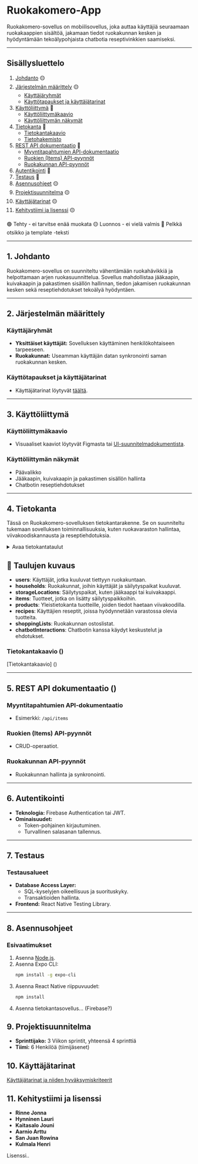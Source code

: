 # Ruokakomero-App

Ruokakomero-sovellus on mobiilisovellus, joka auttaa käyttäjiä seuraamaan ruokakaappien sisältöä, jakamaan tiedot ruokakunnan kesken ja hyödyntämään tekoälypohjaista chatbotia reseptivinkkien saamiseksi.

---

## Sisällysluettelo

1. [Johdanto](#johdanto)  🟡
2. [Järjestelmän määrittely](#järjestelmän-määrittely) 🟡
   - [Käyttäjäryhmät](#käyttäjäryhmät) 
   - [Käyttötapaukset ja käyttäjätarinat](#käyttötapaukset-ja-käyttäjätarinat) 
3. [Käyttöliittymä](#käyttöliittymä)  🔴
   - [Käyttöliittymäkaavio](#käyttöliittymäkaavio)
   - [Käyttöliittymän näkymät](#käyttöliittymän-näkymät)
4. [Tietokanta](#tietokanta) 🔴
   - [Tietokantakaavio](#tietokantakaavio)
   - [Tietohakemisto](#tietohakemisto)
5. [REST API dokumentaatio](#rest-api-dokumentaatio) 🔴
   - [Myyntitapahtumien API-dokumentaatio](#myyntitapahtumien-api-dokumentaatio)
   - [Ruokien (Items) API-pyynnöt](#ruokien-items-api-pyynnöt)
   - [Ruokakunnan API-pyynnöt](#ruokakunnan-api-pyynnöt)
6. [Autentikointi](#autentikointi) 🔴
7. [Testaus](#testaus)  🔴
8. [Asennusohjeet](#asennusohjeet) 🟡
9. [Projektisuunnitelma](#projektisuunnitelma) 🟡
10. [Käyttäjätarinat](#käyttäjätarinat) 🟡
11. [Kehitystiimi ja lisenssi](#kehitystiimi-ja-lisenssi) 🟡

🟢 Tehty - ei tarvitse enää muokata
🟡 Luonnos - ei vielä valmis
🔴 Pelkkä otsikko ja template -teksti

---

## 1. Johdanto

Ruokakomero-sovellus on suunniteltu vähentämään ruokahävikkiä ja helpottamaan arjen ruokasuunnittelua. Sovellus mahdollistaa jääkaapin, kuivakaapin ja pakastimen sisällön hallinnan, tiedon jakamisen ruokakunnan kesken sekä reseptiehdotukset tekoälyä hyödyntäen.

---

## 2. Järjestelmän määrittely

### Käyttäjäryhmät
- **Yksittäiset käyttäjät:** Sovelluksen käyttäminen henkilökohtaiseen tarpeeseen.
- **Ruokakunnat:** Useamman käyttäjän datan synkronointi saman ruokakunnan kesken.

### Käyttötapaukset ja käyttäjätarinat
- Käyttäjätarinat löytyvät [täältä](#käyttäjätarinat).

---

## 3. Käyttöliittymä

### Käyttöliittymäkaavio
- Visuaaliset kaaviot löytyvät Figmasta tai [UI-suunnitelmadokumentista](linkki).

### Käyttöliittymän näkymät
- Päävalikko
- Jääkaapin, kuivakaapin ja pakastimen sisällön hallinta
- Chatbotin reseptiehdotukset

---

## 4. Tietokanta

Tässä on Ruokakomero-sovelluksen tietokantarakenne. Se on suunniteltu tukemaan sovelluksen toiminnallisuuksia, kuten ruokavaraston hallintaa, viivakoodiskannausta ja reseptiehdotuksia.

<details>
<summary> Avaa tietokantataulut </summary>

### **Users**
| Kenttä        | Tietotyyppi  | Kuvaus |
|--------------|------------|--------|
| userId       | string (PK) | Käyttäjän uniikki tunniste |
| name         | string      | Käyttäjän nimi |
| email        | string (unique) | Käyttäjän sähköposti |
| householdId  | string (FK) | Viittaus ruokakuntaan |

### **Households**
| Kenttä        | Tietotyyppi  | Kuvaus |
|--------------|------------|--------|
| householdId  | string (PK) | Ruokakunnan tunniste |
| name         | string      | Ruokakunnan nimi |

### **StorageLocations**
| Kenttä        | Tietotyyppi  | Kuvaus |
|--------------|------------|--------|
| storageId    | string (PK) | Säilytyspaikan tunniste |
| householdId  | string (FK) | Viittaus ruokakuntaan |
| name         | string      | Säilytyspaikan nimi |

### **Items**
| Kenttä         | Tietotyyppi  | Kuvaus |
|--------------|------------|--------|
| itemId        | string (PK) | Tuotteen tunniste |
| householdId   | string (FK) | Viittaus ruokakuntaan |
| storageId     | string (FK) | Viittaus säilytyspaikkaan |
| name          | string      | Tuotteen nimi |
| eanCode       | string (FK) | Viivakoodin tunniste |
| quantity      | int         | Määrä |
| unit          | string      | Yksikkö |
| expirationDate | timestamp  | Viimeinen käyttöpäivä |
| addedBy       | string (FK) | Käyttäjä, joka lisäsi tuotteen |

### **Products**
| Kenttä          | Tietotyyppi  | Kuvaus |
|--------------|------------|--------|
| eanCode       | string (PK) | Viivakoodin tunniste |
| name          | string      | Tuotteen nimi |
| brand         | string      | Tuotemerkin nimi |
| defaultUnit   | string      | Oletusyksikkö |
| defaultQuantity | int       | Oletusmäärä |
| imageUrl      | string      | Kuva tuotteen etiketistä |
| nutritionalInfo | json      | Ravintotiedot |

### **Recipes**
| Kenttä         | Tietotyyppi  | Kuvaus |
|--------------|------------|--------|
| recipeId      | string (PK) | Reseptin tunniste |
| name          | string      | Reseptin nimi |
| ingredients   | json        | Ainesosaluettelo |
| instructions  | json        | Valmistusohjeet |
| createdBy     | string (FK) | Käyttäjä, joka loi reseptin |

### **ShoppingLists**
| Kenttä        | Tietotyyppi  | Kuvaus |
|--------------|------------|--------|
| listId       | string (PK) | Ostoslistan tunniste |
| householdId  | string (FK) | Viittaus ruokakuntaan |
| items        | json        | Ostoslistan tuotteet |

### **ChatbotInteractions**
| Kenttä        | Tietotyyppi  | Kuvaus |
|--------------|------------|--------|
| interactionId | string (PK) | Keskustelun tunniste |
| userId       | string (FK) | Viittaus käyttäjään |
| query        | string      | Käyttäjän kysymys |
| response     | string      | Chatbotin vastaus |

</details>

## 📌 Taulujen kuvaus

- **users**: Käyttäjät, jotka kuuluvat tiettyyn ruokakuntaan.
- **households**: Ruokakunnat, joihin käyttäjät ja säilytyspaikat kuuluvat.
- **storageLocations**: Säilytyspaikat, kuten jääkaappi tai kuivakaappi.
- **items**: Tuotteet, jotka on lisätty säilytyspaikkoihin.
- **products**: Yleistietokanta tuotteille, joiden tiedot haetaan viivakoodilla.
- **recipes**: Käyttäjien reseptit, joissa hyödynnetään varastossa olevia tuotteita.
- **shoppingLists**: Ruokakunnan ostoslistat.
- **chatbotInteractions**: Chatbotin kanssa käydyt keskustelut ja ehdotukset.


### Tietokantakaavio ()
[Tietokantakaavio] ()



---

## 5. REST API dokumentaatio ()

### Myyntitapahtumien API-dokumentaatio
- Esimerkki: `/api/items`

### Ruokien (Items) API-pyynnöt
- CRUD-operaatiot.

### Ruokakunnan API-pyynnöt
- Ruokakunnan hallinta ja synkronointi.

---

## 6. Autentikointi 

- **Teknologia:** Firebase Authentication tai JWT.
- **Ominaisuudet:**
  - Token-pohjainen kirjautuminen.
  - Turvallinen salasanan tallennus.

---

## 7. Testaus 

### Testausalueet
- **Database Access Layer:**
  - SQL-kyselyjen oikeellisuus ja suorituskyky.
  - Transaktioiden hallinta.
- **Frontend:** React Native Testing Library.


---

## 8. Asennusohjeet 

### Esivaatimukset
1. Asenna [Node.js](https://nodejs.org/).
2. Asenna Expo CLI:
   ```bash
   npm install -g expo-cli

3. Asenna React Native riippuvuudet:
    ```bash
    npm install
4. Asenna tietokantasovellus... (Firebase?)

## 9. Projektisuunnitelma

- **Sprinttijako:** 3 Viikon sprintit, yhteensä 4 sprinttiä
- **Tiimi:** 6 Henkilöä (tiimijäsenet)

## 10. Käyttäjätarinat


[Käyttäjätarinat ja niiden hyväksymiskriteerit](https://haagahelia.sharepoint.com/:w:/t/Ruokakomero-app/EXVuzQbDBO1DtNnOEmNZY0wBUATwizgeybNp6XLnpgdUHA?e=8r5j4c)


## 11. Kehitystiimi ja lisenssi

- **Rinne Jonna**
- **Hynninen Lauri**
- **Kaitasalo Jouni**
- **Aarnio Arttu**
- **San Juan Rowina**
- **Kulmala Henri**

Lisenssi..

